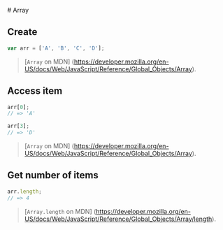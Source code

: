 # Array

## Create

```js
var arr = ['A', 'B', 'C', 'D'];
```

> [`Array` on MDN]
(https://developer.mozilla.org/en-US/docs/Web/JavaScript/Reference/Global_Objects/Array).


## Access item

```js
arr[0];
// => 'A'

arr[3];
// => 'D'
```

> [`Array` on MDN]
(https://developer.mozilla.org/en-US/docs/Web/JavaScript/Reference/Global_Objects/Array).


## Get number of items

```js
arr.length;
// => 4
```

> [`Array.length` on MDN]
(https://developer.mozilla.org/en-US/docs/Web/JavaScript/Reference/Global_Objects/Array/length).

